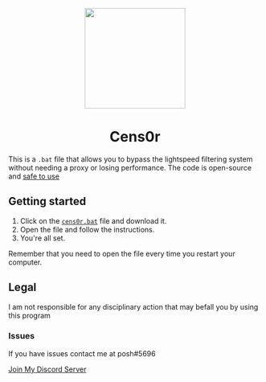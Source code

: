 <p align="center"><img src="https://raw.githubusercontent.com/ImPosh/cens0r/main/Main/hacker-logo-simple-minimal-illustration-vector.jpg" height="200"></p>

<h1 align="center">Cens0r</h1>

This is a `.bat` file that allows you to bypass the lightspeed filtering system without needing a proxy or losing performance. The code is open-source and [safe to use](https://www.virustotal.com/gui/file/ab9b6404ba6360b45b939de7de9f2626118ec7c184ec40a2de6ec7ed0523330b)

## Getting started
1. Click on the [`cens0r.bat`](cens0r.bat) file and download it.
2. Open the file and follow the instructions.
3. You're all set.

Remember that you need to open the file every time you restart your computer.

## Legal
I am not responsible for any disciplinary action that may befall you by using this program

### Issues
If you have issues contact me at posh#5696

[Join My Discord Server](https://discord.gg/8WPbC7WZEf)
